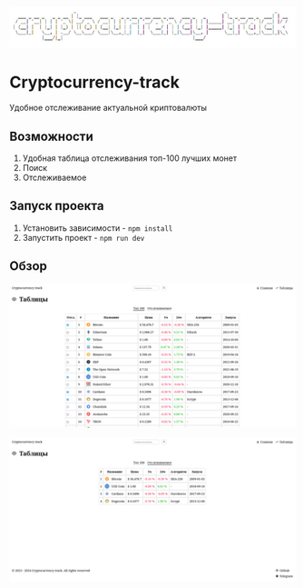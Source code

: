 ![logo](public/logo.png)

# Cryptocurrency-track

Удобное отслеживание актуальной криптовалюты

## Возможности

1. Удобная таблица отслеживания топ-100 лучших монет
2. Поиск
3. Отслеживаемое

## Запуск проекта

1. Установить зависимости - `npm install`
2. Запустить проект - `npm run dev`

## Обзор

![review](public/forgit.png)

![review](public/forgit2.png)
